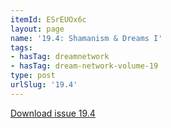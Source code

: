 ```yaml
---
itemId: ESrEUOx6c
layout: page
name: '19.4: Shamanism & Dreams I'
tags:
- hasTag: dreamnetwork
- hasTag: dream-network-volume-19
type: post
urlSlug: '19.4'
---
```

<a href="files/pdfs/Volume_19/19.4-Dream-Network-Vol-19-No-4.pdf" download="">Download issue 19.4</a>
